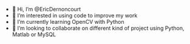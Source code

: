 - 👋 Hi, I’m @EricDernoncourt
- 👀 I’m interested in using code to improve my work
- 🌱 I’m currently learning OpenCV with Python
- 💞️ I’m looking to collaborate on different kind of project using Python, Matlab or MySQL

<!---
- 📫 How to reach me : ericdern59@gmail.com
EricDernoncourt/EricDernoncourt is a ✨ special ✨ repository because its `README.md` (this file) appears on your GitHub profile.
You can click the Preview link to take a look at your changes.
--->
